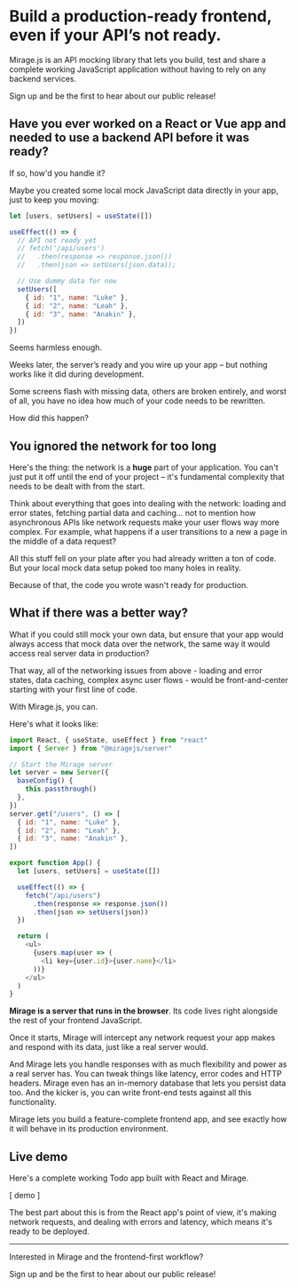 # Build a production-ready frontend, even if your API’s not ready.

Mirage.js is an API mocking library that lets you build, test and share a complete working JavaScript application without having to rely on any backend services.

Sign up and be the first to hear about our public release!

## Have you ever worked on a React or Vue app and needed to use a backend API before it was ready?

If so, how'd you handle it?

Maybe you created some local mock JavaScript data directly in your app, just to keep you moving:

```js
let [users, setUsers] = useState([])

useEffect(() => {
  // API not ready yet
  // fetch('/api/users')
  //   .then(response => response.json())
  //   .then(json => setUsers(json.data));

  // Use dummy data for now
  setUsers([
    { id: "1", name: "Luke" },
    { id: "2", name: "Leah" },
    { id: "3", name: "Anakin" },
  ])
})
```

Seems harmless enough.

Weeks later, the server’s ready and you wire up your app – but nothing works like it did during development.

Some screens flash with missing data, others are broken entirely, and worst of all, you have no idea how much of your code needs to be rewritten.

How did this happen?

## You ignored the network for too long

Here's the thing: the network is a **huge** part of your application. You can't just put it off until the end of your project – it's fundamental complexity that needs to be dealt with from the start.

Think about everything that goes into dealing with the network: loading and error states, fetching partial data and caching... not to mention how asynchronous APIs like network requests make your user flows way more complex. For example, what happens if a user transitions to a new a page in the middle of a data request?

All this stuff fell on your plate after you had already written a ton of code. But your local mock data setup poked too many holes in reality.

Because of that, the code you wrote wasn't ready for production.

## What if there was a better way?

What if you could still mock your own data, but ensure that your app would always access that mock data over the network, the same way it would access real server data in production?

That way, all of the networking issues from above - loading and error states, data caching, complex async user flows - would be front-and-center starting with your first line of code.

With Mirage.js, you can.

Here's what it looks like:

```js
import React, { useState, useEffect } from "react"
import { Server } from "@miragejs/server"

// Start the Mirage server
let server = new Server({
  baseConfig() {
    this.passthrough()
  },
})
server.get("/users", () => [
  { id: "1", name: "Luke" },
  { id: "2", name: "Leah" },
  { id: "3", name: "Anakin" },
])

export function App() {
  let [users, setUsers] = useState([])

  useEffect(() => {
    fetch("/api/users")
      .then(response => response.json())
      .then(json => setUsers(json))
  })

  return (
    <ul>
      {users.map(user => (
        <li key={user.id}>{user.name}</li>
      ))}
    </ul>
  )
}
```

**Mirage is a server that runs in the browser**. Its code lives right alongside the rest of your frontend JavaScript.

Once it starts, Mirage will intercept any network request your app makes and respond with its data, just like a real server would.

And Mirage lets you handle responses with as much flexibility and power as a real server has. You can tweak things like latency, error codes and HTTP headers. Mirage even has an in-memory database that lets you persist data too. And the kicker is, you can write front-end tests against all this functionality.

Mirage lets you build a feature-complete frontend app, and see exactly how it will behave in its production environment.

## Live demo

Here's a complete working Todo app built with React and Mirage.

[ demo ]

The best part about this is from the React app's point of view, it's making network requests, and dealing with errors and latency, which means it's ready to be deployed.

---

Interested in Mirage and the frontend-first workflow?

Sign up and be the first to hear about our public release!
